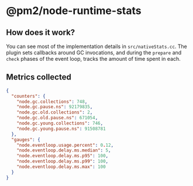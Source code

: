 # @pm2/node-runtime-stats

## How does it work?

You can see most of the implementation details in `src/nativeStats.cc`. The plugin sets callbacks
around GC invocations, and during the `prepare` and `check` phases of the event loop, tracks the
amount of time spent in each.

## Metrics collected

```json
{
  "counters": {
    "node.gc.collections": 748,
    "node.gc.pause.ns": 92179835,
    "node.gc.old.collections": 2,
    "node.gc.old.pause.ns": 671054,
    "node.gc.young.collections": 746,
    "node.gc.young.pause.ns": 91508781
  },
  "gauges": {
    "node.eventloop.usage.percent": 0.12,
    "node.eventloop.delay.ms.median": 5,
    "node.eventloop.delay.ms.p95": 100,
    "node.eventloop.delay.ms.p99": 100,
    "node.eventloop.delay.ms.max": 100
  }
}
```
